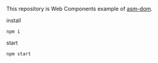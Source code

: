 This repository is Web Components example of [asm-dom](https://github.com/mbasso/asm-dom).

install
```
npm i
```

start
```
npm start
```

